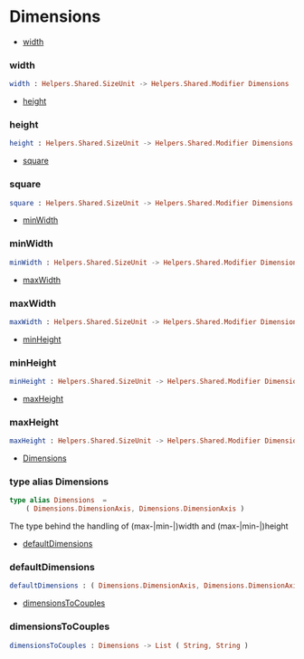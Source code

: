 # Dimensions

- [width](#width)

### **width**
```elm
width : Helpers.Shared.SizeUnit -> Helpers.Shared.Modifier Dimensions
```


- [height](#height)

### **height**
```elm
height : Helpers.Shared.SizeUnit -> Helpers.Shared.Modifier Dimensions
```


- [square](#square)

### **square**
```elm
square : Helpers.Shared.SizeUnit -> Helpers.Shared.Modifier Dimensions
```


- [minWidth](#minwidth)

### **minWidth**
```elm
minWidth : Helpers.Shared.SizeUnit -> Helpers.Shared.Modifier Dimensions
```


- [maxWidth](#maxwidth)

### **maxWidth**
```elm
maxWidth : Helpers.Shared.SizeUnit -> Helpers.Shared.Modifier Dimensions
```


- [minHeight](#minheight)

### **minHeight**
```elm
minHeight : Helpers.Shared.SizeUnit -> Helpers.Shared.Modifier Dimensions
```


- [maxHeight](#maxheight)

### **maxHeight**
```elm
maxHeight : Helpers.Shared.SizeUnit -> Helpers.Shared.Modifier Dimensions
```


- [Dimensions](#dimensions)

### **type alias Dimensions**
```elm
type alias Dimensions  =  
    ( Dimensions.DimensionAxis, Dimensions.DimensionAxis )
```

The type behind the handling of (max-|min-|)width and (max-|min-|)height
- [defaultDimensions](#defaultdimensions)

### **defaultDimensions**
```elm
defaultDimensions : ( Dimensions.DimensionAxis, Dimensions.DimensionAxis )
```


- [dimensionsToCouples](#dimensionstocouples)

### **dimensionsToCouples**
```elm
dimensionsToCouples : Dimensions -> List ( String, String )
```



